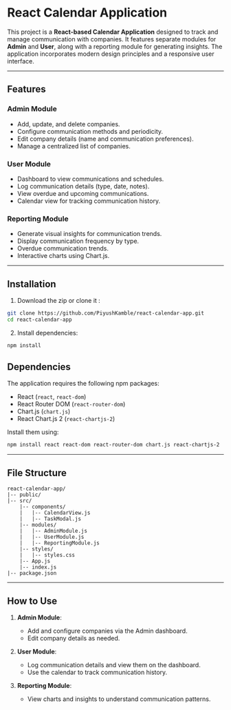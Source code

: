 # React Calendar Application

This project is a **React-based Calendar Application** designed to track and manage communication with companies. It features separate modules for **Admin** and **User**, along with a reporting module for generating insights. The application incorporates modern design principles and a responsive user interface.

---

## Features

### Admin Module
- Add, update, and delete companies.
- Configure communication methods and periodicity.
- Edit company details (name and communication preferences).
- Manage a centralized list of companies.

### User Module
- Dashboard to view communications and schedules.
- Log communication details (type, date, notes).
- View overdue and upcoming communications.
- Calendar view for tracking communication history.

### Reporting Module
- Generate visual insights for communication trends.
- Display communication frequency by type.
- Overdue communication trends.
- Interactive charts using Chart.js.

---

## Installation

1. Download the zip or clone it :
```bash
git clone https://github.com/PiyushKamble/react-calendar-app.git
cd react-calendar-app
```

2. Install dependencies:
```bash
npm install
```

## Dependencies

The application requires the following npm packages:

- React (`react`, `react-dom`)
- React Router DOM (`react-router-dom`)
- Chart.js (`chart.js`)
- React Chart.js 2 (`react-chartjs-2`)

Install them using:
```bash
npm install react react-dom react-router-dom chart.js react-chartjs-2
```

---

## File Structure
```
react-calendar-app/
|-- public/
|-- src/
    |-- components/
    |   |-- CalendarView.js
    |   |-- TaskModal.js
    |-- modules/
    |   |-- AdminModule.js
    |   |-- UserModule.js
    |   |-- ReportingModule.js
    |-- styles/
    |   |-- styles.css
    |-- App.js
    |-- index.js
|-- package.json
```

---

## How to Use

1. **Admin Module**:
   - Add and configure companies via the Admin dashboard.
   - Edit company details as needed.

2. **User Module**:
   - Log communication details and view them on the dashboard.
   - Use the calendar to track communication history.

3. **Reporting Module**:
   - View charts and insights to understand communication patterns.
